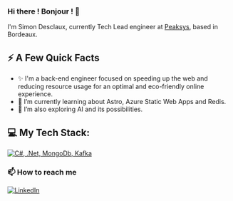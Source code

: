 ### Hi there ! Bonjour ! 👋
I'm Simon Desclaux, currently Tech Lead engineer at <a href="https://fr.linkedin.com/company/peaksys">Peaksys</a>, based in Bordeaux.

 <!-- About section -->
 ## ⚡️ A Few Quick Facts
 <ul>
<li>✨ I'm a back-end engineer focused on speeding up the web and reducing resource usage for an optimal and eco-friendly online experience.</li>
<li>🌱 I’m currently learning about Astro, Azure Static Web Apps and Redis.</li>
<li>🔭 I’m also exploring AI and its possibilities.</li>
 </ul>

## 💻 My Tech Stack:
[![C#, .Net, MongoDb, Kafka](https://skillicons.dev/icons?i=cs,dotnet,mongodb,kafka)]()

### 📫 How to reach me
[![LinkedIn](https://skillicons.dev/icons?i=linkedin)](www.linkedin.com/in/simondesclaux) &nbsp;


<!--
**sdesclaux/sdesclaux** is a ✨ _special_ ✨ repository because its `README.md` (this file) appears on your GitHub profile.

Here are some ideas to get you started:

- 🔭 I’m currently working on ...
- 🌱 I’m currently learning ...
- 👯 I’m looking to collaborate on ...
- 🤔 I’m looking for help with ...
- 💬 Ask me about ...
- 📫 How to reach me: ...
- 😄 Pronouns: ...
- ⚡ Fun fact: ...
-->
